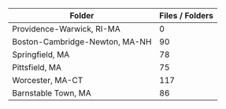| Folder                         |   Files / Folders |
|--------------------------------|-------------------|
| Providence-Warwick, RI-MA      |                 0 |
| Boston-Cambridge-Newton, MA-NH |                90 |
| Springfield, MA                |                78 |
| Pittsfield, MA                 |                75 |
| Worcester, MA-CT               |               117 |
| Barnstable Town, MA            |                86 |